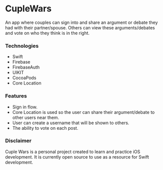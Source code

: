 # CupleWars
An app where couples can sign into and share an argument or debate they had with their partner/spouse. Others can view these arguments/debates and vote on who they think is in the right.

### Technologies
* Swift 
* Firebase
* FirebaseAuth
* UIKIT
* CocoaPods
* Core Location

### Features
* Sign in flow.
* Core Location is used so the user can share their argument/debate to other users near them. 
* User can create a username that will be shown to others. 
* The ability to vote on each post.

### Disclaimer
Cuple Wars is a personal project created to learn and practice iOS development. It is currently open source to use as a resource for Swift development.
